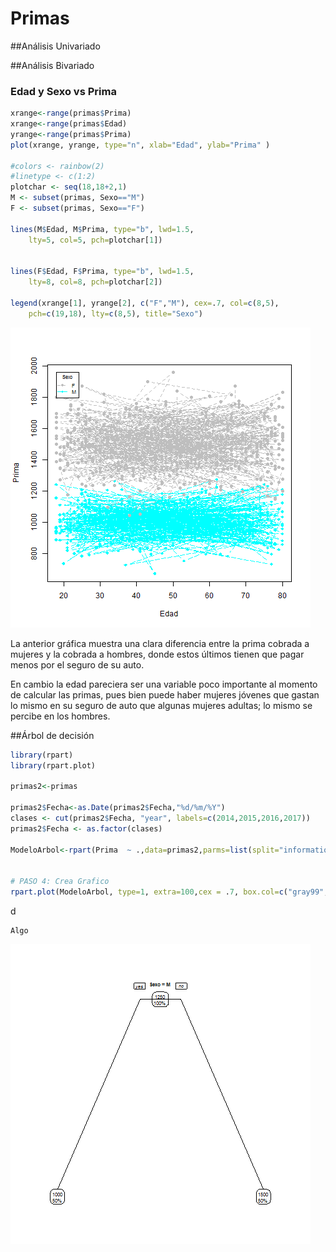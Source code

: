 # Primas

##Análisis Univariado


##Análisis Bivariado

### Edad y Sexo vs Prima

```R
xrange<-range(primas$Prima)
xrange<-range(primas$Edad)
yrange<-range(primas$Prima)
plot(xrange, yrange, type="n", xlab="Edad", ylab="Prima" ) 

#colors <- rainbow(2)
#linetype <- c(1:2)
plotchar <- seq(18,18+2,1)
M <- subset(primas, Sexo=="M")
F <- subset(primas, Sexo=="F")

lines(M$Edad, M$Prima, type="b", lwd=1.5,
    lty=5, col=5, pch=plotchar[1])


lines(F$Edad, F$Prima, type="b", lwd=1.5,
    lty=8, col=8, pch=plotchar[2])

legend(xrange[1], yrange[2], c("F","M"), cex=.7, col=c(8,5),
  	pch=c(19,18), lty=c(8,5), title="Sexo")
```
![plot of edad y sexo](images/plot1.png) 

La anterior gráfica muestra una clara diferencia entre la prima cobrada a mujeres y la cobrada a hombres, donde estos últimos tienen que pagar menos por el seguro de su auto. 

En cambio la edad pareciera ser una variable poco importante al momento de calcular las primas, pues bien puede haber mujeres jóvenes que gastan lo mismo en su seguro de auto que algunas mujeres adultas; lo mismo se percibe en los hombres.

##Árbol de decisión


```R
library(rpart)
library(rpart.plot)

primas2<-primas

primas2$Fecha<-as.Date(primas2$Fecha,"%d/%m/%Y")
clases <- cut(primas2$Fecha, "year", labels=c(2014,2015,2016,2017))
primas2$Fecha <- as.factor(clases)

ModeloArbol<-rpart(Prima  ~ .,data=primas2,parms=list(split="information"))

 
# PASO 4: Crea Grafico
rpart.plot(ModeloArbol, type=1, extra=100,cex = .7, box.col=c("gray99", "gray88")[ModeloArbol$frame$yval])
```
d

```{r echo =FALSE}
Algo
```

![plot of arbol](images/arbol1.png) 
